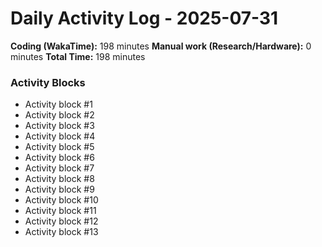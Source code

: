 # Daily Activity Log - 2025-07-31

**Coding (WakaTime):** 198 minutes
**Manual work (Research/Hardware):** 0 minutes
**Total Time:** 198 minutes

### Activity Blocks
- Activity block #1
- Activity block #2
- Activity block #3
- Activity block #4
- Activity block #5
- Activity block #6
- Activity block #7
- Activity block #8
- Activity block #9
- Activity block #10
- Activity block #11
- Activity block #12
- Activity block #13
